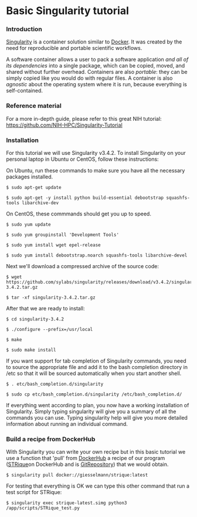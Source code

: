 # Basic Singularity tutorial


### Introduction
[Singularity](https://www.sylabs.io/docs/) is a container solution similar to [Docker](https://www.docker.com/). It was created by the need for reproducible and portable scientific workflows.

A software container allows a user to pack a software application _and all of its dependencies_ into a single package, which can be copied, moved, and shared without further overhead. Containers are also _portable_: they can be simply copied like you would do with regular files. A container is also _agnostic_ about the operating system where it is run, because everything is self-contained.

### Reference material
For a more in-depth guide, please refer to this great NIH tutorial: https://github.com/NIH-HPC/Singularity-Tutorial

### Installation 
For this tutorial we will use Singularity v3.4.2.
To install Singularity on your personal laptop in Ubuntu or CentOS, follow these instructions:

On Ubuntu, run these commands to make sure you have all the necessary packages installed.
```
$ sudo apt-get update

$ sudo apt-get -y install python build-essential debootstrap squashfs-tools libarchive-dev
```
On CentOS, these commmands should get you up to speed.
```
$ sudo yum update 

$ sudo yum groupinstall 'Development Tools'

$ sudo yum install wget epel-release

$ sudo yum install debootstrap.noarch squashfs-tools libarchive-devel
```
Next we'll download a compressed archive of the source code:
```
$ wget https://github.com/sylabs/singularity/releases/download/v3.4.2/singularity-3.4.2.tar.gz

$ tar -xf singularity-3.4.2.tar.gz
```
After that we are ready to install:
```
$ cd singularity-3.4.2

$ ./configure --prefix=/usr/local

$ make 

$ sudo make install
```
If you want support for tab completion of Singularity commands, you need to source the appropriate file and add it to the bash completion directory in /etc so that it will be sourced automatically when you start another shell.
```
$ . etc/bash_completion.d/singularity

$ sudo cp etc/bash_completion.d/singularity /etc/bash_completion.d/
```
If everything went according to plan, you now have a working installation of Singularity. Simply typing singularity will give you a summary of all the commands you can use. Typing singularity help <command> will give you more detailed information about running an individual command.

### Build a recipe from DockerHub 
With Singularity you can write your own recipe but in this basic tutorial we use a function that 'pull' from [DockerHub](https://hub.docker.com/) a recipe of our program ([STRique](https://hub.docker.com/r/giesselmann/strique)on DockerHub and is [GitRepository](https://github.com/giesselmann/STRique)) that we would obtain.
```
$ singularity pull docker://giesselmann/strique:latest
```
For testing that everything is OK we can type this other command that run a test script for STRique:
```
$ singularity exec strique-latest.simg python3 /app/scripts/STRique_test.py 
```

